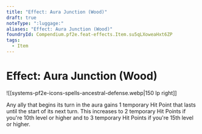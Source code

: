 ```yaml
---
title: "Effect: Aura Junction (Wood)"
draft: true
noteType: ":luggage:"
aliases: "Effect: Aura Junction (Wood)"
foundryId: Compendium.pf2e.feat-effects.Item.su5qLXoweaHxt6ZP
tags:
  - Item
---
```


# Effect: Aura Junction (Wood)
![[systems-pf2e-icons-spells-ancestral-defense.webp|150 lp right]]

Any ally that begins its turn in the aura gains 1 temporary Hit Point that lasts until the start of its next turn. This increases to 2 temporary Hit Points if you're 10th level or higher and to 3 temporary Hit Points if you're 15th level or higher.

